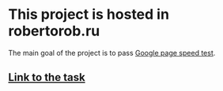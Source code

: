 # This project is hosted in robertorob.ru

The main goal of the project is to pass [Google page speed test](https://pagespeed.web.dev/report?url=http%3A%2F%2Frobertorob.ru%2F&form_factor=desktop).

## [Link to the task](https://www.mekashron.com/blog/en/post/net-developer-from-home)
